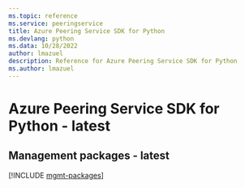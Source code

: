 ```yaml
---
ms.topic: reference
ms.service: peeringservice
title: Azure Peering Service SDK for Python
ms.devlang: python
ms.data: 10/28/2022
author: lmazuel
description: Reference for Azure Peering Service SDK for Python
ms.author: lmazuel
---
```

# Azure Peering Service SDK for Python - latest

## Management packages - latest
[!INCLUDE [mgmt-packages](peering-service-mgmt-index.md)]